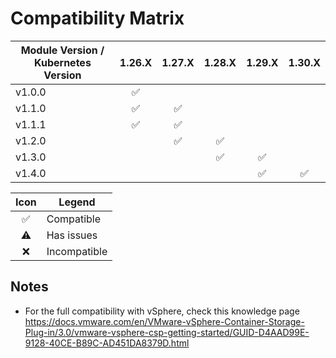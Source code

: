 # Compatibility Matrix

| Module Version / Kubernetes Version |       1.26.X       |       1.27.X       |       1.28.X       |       1.29.X       |       1.30.X       |
| ----------------------------------- | :----------------: | :----------------: | :----------------: | :----------------: | :----------------: |
| v1.0.0                              | :white_check_mark: |                    |                    |                    |                    |
| v1.1.0                              | :white_check_mark: | :white_check_mark: |                    |                    |                    |
| v1.1.1                              | :white_check_mark: | :white_check_mark: |                    |                    |                    |
| v1.2.0                              |                    | :white_check_mark: | :white_check_mark: |                    |                    |
| v1.3.0                              |                    |                    | :white_check_mark: | :white_check_mark: |                    |
| v1.4.0                              |                    |                    |                    | :white_check_mark: | :white_check_mark: |

|        Icon        | Legend       |
| :----------------: | ------------ |
| :white_check_mark: | Compatible   |
|     :warning:      | Has issues   |
|        :x:         | Incompatible |

## Notes

- For the full compatibility with vSphere, check this knowledge page <https://docs.vmware.com/en/VMware-vSphere-Container-Storage-Plug-in/3.0/vmware-vsphere-csp-getting-started/GUID-D4AAD99E-9128-40CE-B89C-AD451DA8379D.html>
